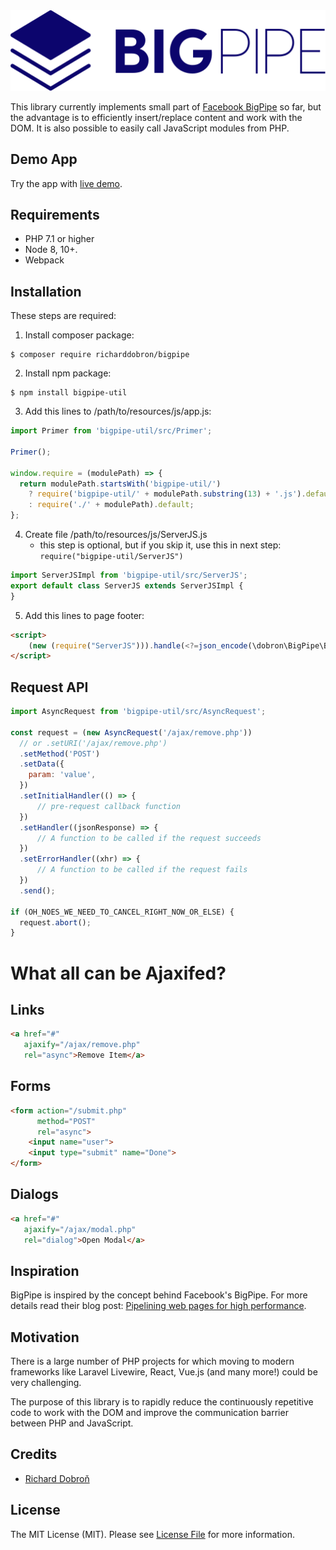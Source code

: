 <img src="bigpipe.svg">

This library currently implements small part of [Facebook BigPipe][blog] so far, but the advantage is to efficiently insert/replace content and work with the DOM. It is also possible to easily call JavaScript modules from PHP.


## Demo App
Try the app with [live demo](http://bigpipe.xf.cz).

## Requirements
* PHP 7.1 or higher
* Node 8, 10+.
* Webpack

## Installation

These steps are required:
1. Install composer package:
```shell
$ composer require richarddobron/bigpipe
```

2. Install npm package:
```shell
$ npm install bigpipe-util
```

3. Add this lines to /path/to/resources/js/app.js:
```javascript
import Primer from 'bigpipe-util/src/Primer';

Primer();

window.require = (modulePath) => {
  return modulePath.startsWith('bigpipe-util/')
    ? require('bigpipe-util/' + modulePath.substring(13) + '.js').default
    : require('./' + modulePath).default;
};
```

4. Create file /path/to/resources/js/ServerJS.js
   - this step is optional, but if you skip it, use this in next step:
   ```require("bigpipe-util/ServerJS")```
```javascript
import ServerJSImpl from 'bigpipe-util/src/ServerJS';
export default class ServerJS extends ServerJSImpl {
}
```

5. Add this lines to page footer:
```html
<script>
    (new (require("ServerJS"))).handle(<?=json_encode(\dobron\BigPipe\BigPipe::jsmods())?>);
</script>
```

## Request API

```javascript
import AsyncRequest from 'bigpipe-util/src/AsyncRequest';

const request = (new AsyncRequest('/ajax/remove.php'))
  // or .setURI('/ajax/remove.php')
  .setMethod('POST')
  .setData({
    param: 'value',
  })
  .setInitialHandler(() => {
      // pre-request callback function
  })
  .setHandler((jsonResponse) => {
      // A function to be called if the request succeeds
  })
  .setErrorHandler((xhr) => {
      // A function to be called if the request fails
  })
  .send();

if (OH_NOES_WE_NEED_TO_CANCEL_RIGHT_NOW_OR_ELSE) {
  request.abort();
}
```

# What all can be Ajaxifed?

## Links
```html
<a href="#"
   ajaxify="/ajax/remove.php"
   rel="async">Remove Item</a>
```

## Forms
```html
<form action="/submit.php"
      method="POST"
      rel="async">
    <input name="user">
    <input type="submit" name="Done">
</form>
```

## Dialogs
```html
<a href="#"
   ajaxify="/ajax/modal.php"
   rel="dialog">Open Modal</a>
```

## Inspiration

BigPipe is inspired by the concept behind Facebook's BigPipe. For more details
read their blog post: [Pipelining web pages for high performance][blog].

## Motivation

There is a large number of PHP projects for which moving to modern frameworks like Laravel Livewire, React, Vue.js (and many more!) could be very challenging.

The purpose of this library is to rapidly reduce the continuously repetitive code to work with the DOM and improve the communication barrier between PHP and JavaScript.

## Credits

- [Richard Dobroň][link-author]

## License

The MIT License (MIT). Please see [License File](LICENSE.md) for more information.

[link-author]: https://github.com/richardDobron
[blog]: https://www.facebook.com/notes/facebook-engineering/bigpipe-pipelining-web-pages-for-high-performance/389414033919
